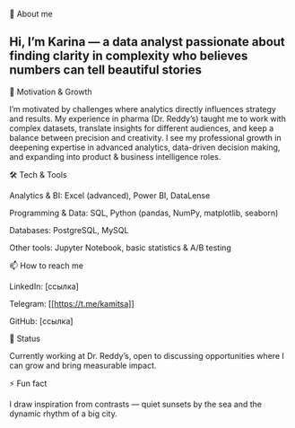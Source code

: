 👋 About me

## Hi, I’m Karina — a data analyst passionate about finding clarity in complexity who believes numbers can tell beautiful stories

🎯 Motivation & Growth

I’m motivated by challenges where analytics directly influences strategy and results. My experience in pharma (Dr. Reddy’s) taught me to work with complex datasets, translate insights for different audiences, and keep a balance between precision and creativity.
I see my professional growth in deepening expertise in advanced analytics, data-driven decision making, and expanding into product & business intelligence roles.

🛠 Tech & Tools

Analytics & BI: Excel (advanced), Power BI, DataLense

Programming & Data: SQL, Python (pandas, NumPy, matplotlib, seaborn)

Databases: PostgreSQL, MySQL

Other tools: Jupyter Notebook, basic statistics & A/B testing

📫 How to reach me

LinkedIn: [ссылка]

Telegram: [[https://t.me/kamitsa]]

GitHub: [ссылка]

💼 Status

Currently working at Dr. Reddy’s, open to discussing opportunities where I can grow and bring measurable impact.

⚡ Fun fact

I draw inspiration from contrasts — quiet sunsets by the sea and the dynamic rhythm of a big city.

<!--
**kamitsa/kamitsa** is a ✨ _special_ ✨ repository because its `README.md` (this file) appears on your GitHub profile.

Here are some ideas to get you started:

- 
-->
